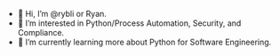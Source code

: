 - 👋 Hi, I’m @rybli or Ryan.
- 👀 I’m interested in Python/Process Automation, Security, and Compliance.
- 🌱 I’m currently learning more about Python for Software Engineering.

<!---
rybli/rybli is a ✨ special ✨ repository because its `README.md` (this file) appears on your GitHub profile.
You can click the Preview link to take a look at your changes.
--->
